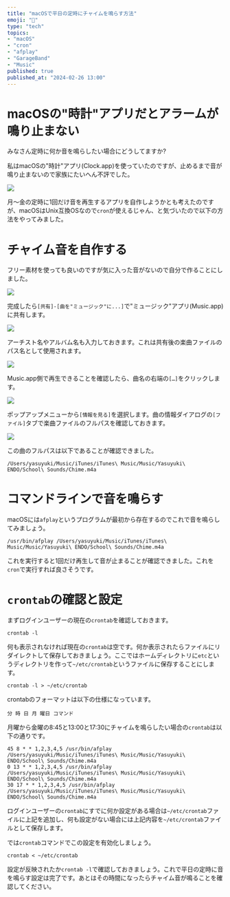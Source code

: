 ```yaml
---
title: "macOSで平日の定時にチャイムを鳴らす方法"
emoji: "🏫"
type: "tech"
topics:
- "macOS"
- "cron"
- "afplay"
- "GarageBand"
- "Music"
published: true
published_at: "2024-02-26 13:00"
---
```


# macOSの"時計"アプリだとアラームが鳴り止まない

みなさん定時に何か音を鳴らしたい場合にどうしてますか?

私はmacOSの"時計"アプリ(Clock.app)を使っていたのですが、止めるまで音が鳴り止まないので家族にたいへん不評でした。

![](/images/macos-cron-sound/Clock_app.png)

月〜金の定時に1回だけ音を再生するアプリを自作しようかとも考えたのですが、macOSはUnix互換OSなので```cron```が使えるじゃん、と気づいたので以下の方法をやってみました。

# チャイム音を自作する

フリー素材を使っても良いのですが気に入った音がないので自分で作ることにしました。

![](/images/macos-cron-sound/GarageBand.png)

完成したら```[共有]-[曲を"ミュージック"に...]```で"ミュージック"アプリ(Music.app)に共有します。

![](/images/macos-cron-sound/Share2Music.png)

アーチスト名やアルバム名も入力しておきます。これは共有後の楽曲ファイルのパス名として使用されます。

![](/images/macos-cron-sound/Music.png)

Music.app側で再生できることを確認したら、曲名の右端の```[…]```をクリックします。

![](/images/macos-cron-sound/Music_about.png)

ポップアップメニューから```[情報を見る]```を選択します。曲の情報ダイアログの```[ファイル]```タブで楽曲ファイルのフルパスを確認しておきます。

![](/images/macos-cron-sound/Music_path.png)


この曲のフルパスは以下であることが確認できました。

```shell
/Users/yasuyuki/Music/iTunes/iTunes\ Music/Music/Yasuyuki\ ENDO/School\ Sounds/Chime.m4a
```

# コマンドラインで音を鳴らす

macOSには```afplay```というプログラムが最初から存在するのでこれで音を鳴らしてみましょう。

```shell
/usr/bin/afplay /Users/yasuyuki/Music/iTunes/iTunes\ Music/Music/Yasuyuki\ ENDO/School\ Sounds/Chime.m4a
```

これを実行すると1回だけ再生して音が止まることが確認できました。これを```cron```で実行すれば良さそうです。

# ```crontab```の確認と設定

まずログインユーザーの現在の```crontab```を確認しておきます。

```shell
crontab -l
```

何も表示されなければ現在の```crontab```は空です。何か表示されたらファイルにリダイレクトして保存しておきましょう。ここではホームディレクトリに```etc```というディレクトリを作って```~/etc/crontab```というファイルに保存することにします。

```shell
crontab -l > ~/etc/crontab
```

crontabのフォーマットは以下の仕様になっています。

```shell
分 時 日 月 曜日 コマンド
```

月曜から金曜の8:45と13:00と17:30にチャイムを鳴らしたい場合の```crontab```は以下の通りです。

```shell
45 8 * * 1,2,3,4,5 /usr/bin/afplay /Users/yasuyuki/Music/iTunes/iTunes\ Music/Music/Yasuyuki\ ENDO/School\ Sounds/Chime.m4a
0 13 * * 1,2,3,4,5 /usr/bin/afplay /Users/yasuyuki/Music/iTunes/iTunes\ Music/Music/Yasuyuki\ ENDO/School\ Sounds/Chime.m4a
30 17 * * 1,2,3,4,5 /usr/bin/afplay /Users/yasuyuki/Music/iTunes/iTunes\ Music/Music/Yasuyuki\ ENDO/School\ Sounds/Chime.m4a
```

ログインユーザーの```crontab```にすでに何か設定がある場合は```~/etc/crontab```ファイルに上記を追加し、何も設定がない場合には上記内容を```~/etc/crontab```ファイルとして保存します。

では```crontab```コマンドでこの設定を有効化しましょう。

```shell
crontab < ~/etc/crontab
```

設定が反映されたか```crontab -l```で確認しておきましょう。これで平日の定時に音を鳴らす設定は完了です。あとはその時間になったらチャイム音が鳴ることを確認してください。



